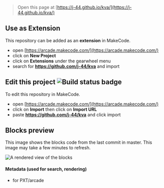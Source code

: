  


> Open this page at [https://j-44.github.io/kva/](https://j-44.github.io/kva/)

## Use as Extension

This repository can be added as an **extension** in MakeCode.

* open [https://arcade.makecode.com/](https://arcade.makecode.com/)
* click on **New Project**
* click on **Extensions** under the gearwheel menu
* search for **https://github.com/j-44/kva** and import

## Edit this project ![Build status badge](https://github.com/j-44/kva/workflows/MakeCode/badge.svg)

To edit this repository in MakeCode.

* open [https://arcade.makecode.com/](https://arcade.makecode.com/)
* click on **Import** then click on **Import URL**
* paste **https://github.com/j-44/kva** and click import

## Blocks preview

This image shows the blocks code from the last commit in master.
This image may take a few minutes to refresh.

![A rendered view of the blocks](https://github.com/j-44/kva/raw/master/.github/makecode/blocks.png)

#### Metadata (used for search, rendering)

* for PXT/arcade
<script src="https://makecode.com/gh-pages-embed.js"></script><script>makeCodeRender("{{ site.makecode.home_url }}", "{{ site.github.owner_name }}/{{ site.github.repository_name }}");</script>
